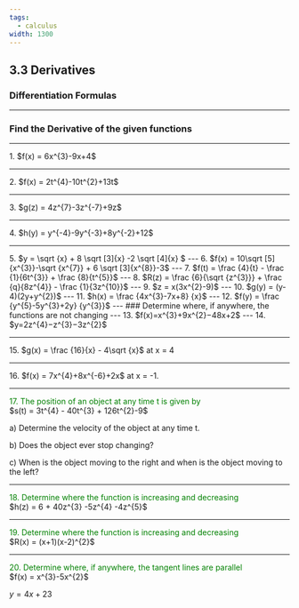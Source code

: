 ```yaml
---
tags:
  - calculus
width: 1300
---
```


## 3.3 Derivatives

### Differentiation Formulas

---

### Find the Derivative of the given functions

---

<grid drag="40 30" drop="topleft">
1. $f(x) = 6x^{3}-9x+4$
</grid>

---

<grid drag="40 30" drop="topleft">
2. $f(x) = 2t^{4}-10t^{2}+13t$
</grid>

---

<grid drag="40 30" drop="topleft">
3. $g(z) = 4z^{7}-3z^{-7}+9z$
</grid>

---

<grid drag="40 30" drop="topleft">
4. $h(y) = y^{-4}-9y^{-3}+8y^{-2}+12$
</grid>

---

<grid drag="40 30" drop="topleft">
5. $y = \sqrt {x} + 8 \sqrt [3]{x} -2 \sqrt [4]{x} $
</grid>
---

<grid drag="40 30" drop="topleft">
6. $f(x) = 10\sqrt [5]{x^{3}}-\sqrt {x^{7}} + 6 \sqrt [3]{x^{8}}-3$
</grid>
---

<grid drag="40 30" drop="topleft">
7. $f(t) = \frac {4}{t} - \frac {1}{6t^{3}} + \frac {8}{t^{5}}$
</grid>
---

<grid drag="40 30" drop="topleft">
8. $R(z) = \frac {6}{\sqrt {z^{3}}} + \frac {q}{8z^{4}} - \frac {1}{3z^{10}}$
</grid>
---

<grid drag="40 30" drop="topleft">
9. $z = x(3x^{2}-9)$
</grid>
---

<grid drag="40 30" drop="topleft">
10. $g(y) = (y-4)(2y+y^{2})$ 
</grid>
---

<grid drag="40 30" drop="topleft">
11. $h(x) = \frac {4x^{3}-7x+8} {x}$
</grid>
---

<grid drag="40 30" drop="topleft">
12. $f(y) = \frac {y^{5}-5y^{3}+2y} {y^{3}}$
</grid>
---
### Determine where, if anywhere, the functions are not changing
---

<grid drag="40 30" drop="topleft">
13. $f(x)=x^{3}+9x^{2}−48x+2$
</grid>
---

<grid drag="40 30" drop="topleft">
14. $y=2z^{4}−z^{3}−3z^{2}$
</grid>

---

<grid drag="40 30" drop="topleft">
15. $g(x) = \frac {16}{x} - 4\sqrt {x}$ at x = 4
</grid>

---

<grid drag="40 30" drop="topleft">
16. $f(x) = 7x^{4}+8x^{-6}+2x$ at x = -1.
</grid>

---

<grid drag="40 30" drop="topleft">
<span style="color: green">17. The position of an object at any time t is given by</span><br />
$s(t) = 3t^{4} - 40t^{3} + 126t^{2}-9$

a) Determine the velocity of the object at any time t.

b) Does the object ever stop changing?

c) When is the object moving to the right and when is the object moving to the left?
</grid>

---

<grid drag="40 30" drop="topleft">
<span style="color: green">18. Determine where the function is increasing and decreasing</span>
<br />
$h(z) = 6 + 40z^{3} -5z^{4} -4z^{5}$
</grid>

---

<grid drag="40 30" drop="topleft">
<span style="color: green">19. Determine where the function is increasing and decreasing</span>
<br />
$R(x) = (x+1)(x-2)^{2}$
</grid>

---

<grid drag="40 30" drop="topleft">
<span style="color: green">20. Determine where, if anywhere, the tangent lines  are parallel</span>
<br />
$f(x) = x^{3}-5x^{2}$

$y=4x+23$
</grid>

